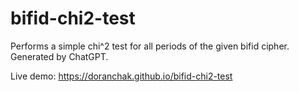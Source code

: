 # bifid-chi2-test
Performs a simple chi^2 test for all periods of the given bifid cipher.  Generated by ChatGPT.

Live demo:  https://doranchak.github.io/bifid-chi2-test
